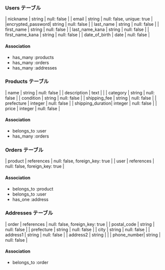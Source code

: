 ### Users テーブル

| nickname         | string  | null: false  |
| email            | string  | null: false, unique: true |
|encrypted_password| string  | null: false  |
| last_name        | string  | null: false  |
| first_name       | string  | null: false  |
| last_name_kana   | string  | null: false  |
| first_name_kana  | string  | null: false  |
| date_of_birth    | date    | null: false  |

#### Association
- has_many :products
- has_many :orders
- has_many :addresses

### Products テーブル

| name             | string     | null: false                    |
| description      | text       |                                |
| category         | string     | null: false                    |
| condition        | string     | null: false                    |
| shipping_fee     | string     | null: false                    |
| prefecture       | integer    | null: false                    |
| shipping_duration| integer    | null: false                    |
| price            | integer    | null: false                    |

#### Association
- belongs_to :user
- has_many :orders

### Orders テーブル

| product     | references | null: false, foreign_key: true |
| user        | references | null: false, foreign_key: true |

#### Association
- belongs_to :product
- belongs_to :user
- has_one :address

### Addresses テーブル

| order       | references | null: false, foreign_key: true |
| postal_code | string  | null: false |
| prefecture  | string  | null: false |
| city        | string  | null: false |
| address1    | string  | null: false |
| address2    | string  |             |
| phone_number| string  | null: false |

#### Association
- belongs_to :order